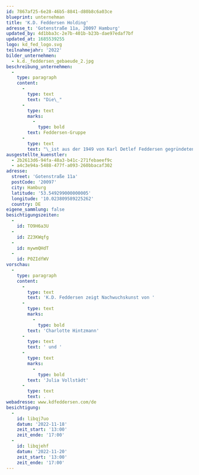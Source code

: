 ```yaml
---
id: 7867af25-6e28-46b5-8841-d80b8c6a03ce
blueprint: unternehman
title: 'K.D. Feddersen Holding'
adresse_t: 'Gotenstraße 11a, 20097 Hamburg'
updated_by: 4d1bba3c-2e7b-401b-b23b-dae97edaf7bf
updated_at: 1685539255
logo: kd_fed_logo.svg
teilnahmejahr: '2022'
bilder_unternehmen:
  - k.d._feddersen_gebaeude_2.jpg
beschreibung_unternehmen:
  -
    type: paragraph
    content:
      -
        type: text
        text: "Die\_"
      -
        type: text
        marks:
          -
            type: bold
        text: Feddersen-Gruppe
      -
        type: text
        text: "\_ist aus der 1949 von Karl Detlef Feddersen gegründeten K.D. Feddersen & Co. hervorgegangen. Die Unternehmen der Gruppe konzentrieren sich auf Außenhandel mit chemischen Erzeugnissen und technischen Produkten, Distribution von Kunststoffen in Europa und Asien, Edelstahlhandel, Entwicklung und Produktion von Kunststoffen, Bau von Extrudern und Compoundieranlagen sowie Ingenieurdienstleistungen."
ausgestellte_kuenstler:
  - 2b2613d6-94fa-48a3-b41c-271febaeef9c
  - a4c3e94a-5488-477f-a093-260bbacaf302
adresse:
  street: 'Gotenstraße 11a'
  postCode: '20097'
  city: Hamburg
  latitude: '53.549299000000005'
  longitude: '10.023809589225262'
  country: DE
eigene_sammlung: false
besichtigungszeiten:
  -
    id: TO9H6a3U
  -
    id: Z23KWqfg
  -
    id: mywmQHdT
  -
    id: P0ZIdfWV
vorschau:
  -
    type: paragraph
    content:
      -
        type: text
        text: 'K.D. Feddersen zeigt Nachwuchskunst von '
      -
        type: text
        marks:
          -
            type: bold
        text: 'Charlotte Hintzmann'
      -
        type: text
        text: ' und '
      -
        type: text
        marks:
          -
            type: bold
        text: 'Julia Vollstädt'
      -
        type: text
        text: .
webadresse: www.kdfeddersen.com/de
besichtigung:
  -
    id: libqj7uo
    datum: '2022-11-18'
    zeit_start: '13:00'
    zeit_ende: '17:00'
  -
    id: libqjehf
    datum: '2022-11-20'
    zeit_start: '13:00'
    zeit_ende: '17:00'
---
```

